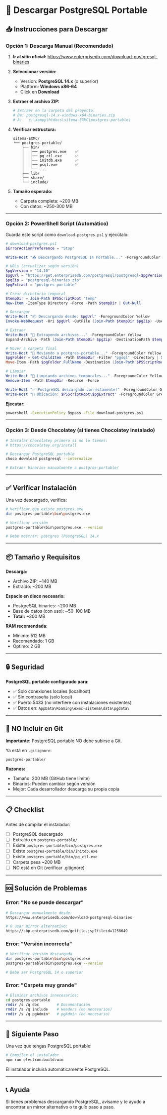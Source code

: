 # 🐘 Descargar PostgreSQL Portable

## 📥 Instrucciones para Descargar

### Opción 1: Descarga Manual (Recomendado)

1. **Ir al sitio oficial:**
   https://www.enterprisedb.com/download-postgresql-binaries

2. **Seleccionar versión:**
   - Version: **PostgreSQL 14.x** (o superior)
   - Platform: **Windows x86-64**
   - Click en **Download**

3. **Extraer el archivo ZIP:**
   ```bash
   # Extraer en la carpeta del proyecto:
   # De: postgresql-14.x-windows-x64-binaries.zip
   # A:   c:\xampp\htdocs\sitema-EXMC\postgres-portable\
   ```

4. **Verificar estructura:**
   ```
   sitema-EXMC/
   └── postgres-portable/
       ├── bin/
       │   ├── postgres.exe    ✅
       │   ├── pg_ctl.exe      ✅
       │   ├── initdb.exe      ✅
       │   ├── psql.exe        ✅
       │   └── ...
       ├── lib/
       ├── share/
       └── include/
   ```

5. **Tamaño esperado:**
   - Carpeta completa: ~200 MB
   - Con datos: ~250-300 MB

---

### Opción 2: PowerShell Script (Automático)

Guarda este script como `download-postgres.ps1` y ejecútalo:

```powershell
# download-postgres.ps1
$ErrorActionPreference = "Stop"

Write-Host "📥 Descargando PostgreSQL 14 Portable..." -ForegroundColor Cyan

# URLs (actualizar según versión)
$pgVersion = "14.10"
$pgUrl = "https://get.enterprisedb.com/postgresql/postgresql-$pgVersion-1-windows-x64-binaries.zip"
$pgZip = "postgresql-binaries.zip"
$pgExtract = "postgres-portable"

# Crear directorio temporal
$tempDir = Join-Path $PSScriptRoot "temp"
New-Item -ItemType Directory -Force -Path $tempDir | Out-Null

# Descargar
Write-Host "📦 Descargando desde: $pgUrl" -ForegroundColor Yellow
Invoke-WebRequest -Uri $pgUrl -OutFile (Join-Path $tempDir $pgZip) -UseBasicParsing

# Extraer
Write-Host "📂 Extrayendo archivos..." -ForegroundColor Yellow
Expand-Archive -Path (Join-Path $tempDir $pgZip) -DestinationPath $tempDir -Force

# Mover a carpeta final
Write-Host "📁 Moviendo a postgres-portable..." -ForegroundColor Yellow
$pgFolder = Get-ChildItem -Path $tempDir -Filter "pgsql" -Directory | Select-Object -First 1
Move-Item -Path $pgFolder.FullName -Destination (Join-Path $PSScriptRoot $pgExtract) -Force

# Limpiar
Write-Host "🧹 Limpiando archivos temporales..." -ForegroundColor Yellow
Remove-Item -Path $tempDir -Recurse -Force

Write-Host "✅ PostgreSQL descargado correctamente!" -ForegroundColor Green
Write-Host "📂 Ubicación: $PSScriptRoot\$pgExtract" -ForegroundColor Green
```

**Ejecutar:**
```bash
powershell -ExecutionPolicy Bypass -File download-postgres.ps1
```

---

### Opción 3: Desde Chocolatey (si tienes Chocolatey instalado)

```bash
# Instalar Chocolatey primero si no lo tienes:
# https://chocolatey.org/install

# Descargar PostgreSQL portable
choco download postgresql --internalize

# Extraer binarios manualmente a postgres-portable/
```

---

## ✅ Verificar Instalación

Una vez descargado, verifica:

```bash
# Verificar que existe postgres.exe
dir postgres-portable\bin\postgres.exe

# Verificar versión
postgres-portable\bin\postgres.exe --version

# Debe mostrar: postgres (PostgreSQL) 14.x
```

---

## 📦 Tamaño y Requisitos

**Descarga:**
- Archivo ZIP: ~140 MB
- Extraído: ~200 MB

**Espacio en disco necesario:**
- PostgreSQL binaries: ~200 MB
- Base de datos (con uso): ~50-100 MB
- **Total:** ~300 MB

**RAM recomendada:**
- Mínimo: 512 MB
- Recomendado: 1 GB
- Óptimo: 2 GB

---

## 🔒 Seguridad

**PostgreSQL portable configurado para:**
- ✅ Solo conexiones locales (localhost)
- ✅ Sin contraseña (solo local)
- ✅ Puerto 5433 (no interfiere con instalaciones existentes)
- ✅ Datos en: `AppData\Roaming\exmc-sistema\data\pgdata\`

---

## 🚫 NO Incluir en Git

**Importante:** PostgreSQL portable NO debe subirse a Git.

Ya está en `.gitignore`:
```gitignore
postgres-portable/
```

**Razones:**
- Tamaño: 200 MB (GitHub tiene límite)
- Binarios: Pueden cambiar según versión
- Mejor: Cada desarrollador descarga su propia copia

---

## 📋 Checklist

Antes de compilar el instalador:

- [ ] PostgreSQL descargado
- [ ] Extraído en `postgres-portable/`
- [ ] Existe `postgres-portable/bin/postgres.exe`
- [ ] Existe `postgres-portable/bin/initdb.exe`
- [ ] Existe `postgres-portable/bin/pg_ctl.exe`
- [ ] Carpeta pesa ~200 MB
- [ ] NO está en Git (verificar .gitignore)

---

## 🆘 Solución de Problemas

### Error: "No se puede descargar"
```bash
# Descargar manualmente desde:
https://www.enterprisedb.com/download-postgresql-binaries

# O usar mirror alternativo:
https://sbp.enterprisedb.com/getfile.jsp?fileid=1258649
```

### Error: "Versión incorrecta"
```bash
# Verificar versión descargada
dir postgres-portable\bin\postgres.exe
postgres-portable\bin\postgres.exe --version

# Debe ser PostgreSQL 14 o superior
```

### Error: "Carpeta muy grande"
```bash
# Eliminar archivos innecesarios:
cd postgres-portable
rmdir /s /q doc        # Documentación
rmdir /s /q include    # Headers (no necesarios)
rmdir /s /q pgAdmin*   # pgAdmin (no necesario)
```

---

## 🎯 Siguiente Paso

Una vez que tengas PostgreSQL portable:

```bash
# Compilar el instalador
npm run electron:build:win
```

El instalador incluirá automáticamente PostgreSQL.

---

## 📞 Ayuda

Si tienes problemas descargando PostgreSQL, avísame y te ayudo a encontrar un mirror alternativo o te guío paso a paso.
